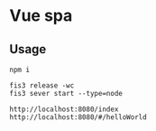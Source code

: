 # Vue spa

## Usage

```
npm i

fis3 release -wc
fis3 sever start --type=node

http://localhost:8080/index
http://localhost:8080/#/helloWorld
```
